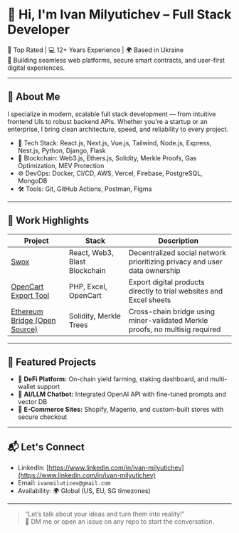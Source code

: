 # 👋 Hi, I'm Ivan Milyutichev – Full Stack Developer

🚀 Top Rated | 💻 12+ Years Experience | 🌍 Based in Ukraine  
🔗 Building seamless web platforms, secure smart contracts, and user-first digital experiences.

---

## 🧠 About Me

I specialize in modern, scalable full stack development — from intuitive frontend UIs to robust backend APIs. Whether you're a startup or an enterprise, I bring clean architecture, speed, and reliability to every project.

- 🔨 Tech Stack: React.js, Next.js, Vue.js, Tailwind, Node.js, Express, Nest.js, Python, Django, Flask
- 🔗 Blockchain: Web3.js, Ethers.js, Solidity, Merkle Proofs, Gas Optimization, MEV Protection
- ⚙️ DevOps: Docker, CI/CD, AWS, Vercel, Firebase, PostgreSQL, MongoDB
- 🛠 Tools: Git, GitHub Actions, Postman, Figma

---

## 💼 Work Highlights

| Project | Stack | Description |
|--------|-------|-------------|
| [Swox](https://github.com/ivan-0224/swox) | React, Web3, Blast Blockchain | Decentralized social network prioritizing privacy and user data ownership |
| [OpenCart Export Tool](#) | PHP, Excel, OpenCart | Export digital products directly to trial websites and Excel sheets |
| [Ethereum Bridge (Open Source)](#) | Solidity, Merkle Trees | Cross-chain bridge using miner-validated Merkle proofs, no multisig required |

---

## 🧩 Featured Projects

- 🏦 **DeFi Platform:** On-chain yield farming, staking dashboard, and multi-wallet support  
- 🧠 **AI/LLM Chatbot:** Integrated OpenAI API with fine-tuned prompts and vector DB  
- 🛒 **E-Commerce Sites:** Shopify, Magento, and custom-built stores with secure checkout

---

## 📬 Let's Connect

- LinkedIn: [https://www.linkedin.com/in/ivan-milyutichev](https://www.linkedin.com/in/ivan-milyutichev)
- Email: `ivanmiluticev@gmail.com`  
- Availability: 🌍 Global (US, EU, SG timezones)

---

> “Let’s talk about your ideas and turn them into reality!”  
> 📨 DM me or open an issue on any repo to start the conversation.


